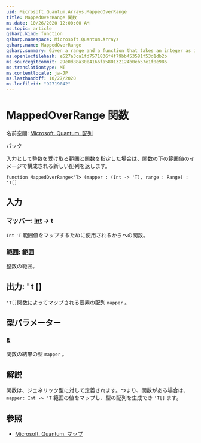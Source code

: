 ```yaml
---
uid: Microsoft.Quantum.Arrays.MappedOverRange
title: MappedOverRange 関数
ms.date: 10/26/2020 12:00:00 AM
ms.topic: article
qsharp.kind: function
qsharp.namespace: Microsoft.Quantum.Arrays
qsharp.name: MappedOverRange
qsharp.summary: Given a range and a function that takes an integer as input, returns a new array that consists of the images of the range values under the function.
ms.openlocfilehash: e527a3ca1fd7571836f4f79bb453581f53d1db2b
ms.sourcegitcommit: 29e0d88a30e4166fa580132124b0eb57e1f0e986
ms.translationtype: MT
ms.contentlocale: ja-JP
ms.lasthandoff: 10/27/2020
ms.locfileid: "92719042"
---
```

# <a name="mappedoverrange-function"></a>MappedOverRange 関数

名前空間: [Microsoft. Quantum. 配列](xref:Microsoft.Quantum.Arrays)

パック [](https://nuget.org/packages/)


入力として整数を受け取る範囲と関数を指定した場合は、関数の下の範囲値のイメージで構成される新しい配列を返します。

```qsharp
function MappedOverRange<'T> (mapper : (Int -> 'T), range : Range) : 'T[]
```


## <a name="input"></a>入力

### <a name="mapper--int---t"></a>マッパー: [Int](xref:microsoft.quantum.lang-ref.int) -> t

`Int` `'T` 範囲値をマップするために使用されるからへの関数。


### <a name="range--range"></a>範囲: [範囲](xref:microsoft.quantum.lang-ref.range)

整数の範囲。



## <a name="output--t"></a>出力: ' t []

`'T[]`関数によってマップされる要素の配列 `mapper` 。

## <a name="type-parameters"></a>型パラメーター

### <a name="t"></a>&

関数の結果の型 `mapper` 。

## <a name="remarks"></a>解説

関数は、ジェネリック型に対して定義されます。つまり、関数がある場合は、 `mapper: Int -> 'T` 範囲の値をマップし、型の配列を生成でき `'T[]` ます。

## <a name="see-also"></a>参照

- [Microsoft. Quantum. マップ](xref:Microsoft.Quantum.Arrays.Mapped)